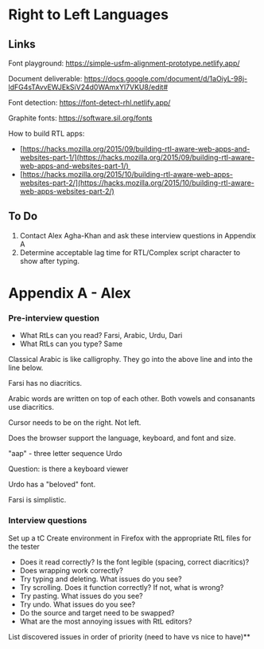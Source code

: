 # Right to Left Languages

## Links

Font playground:
https://simple-usfm-alignment-prototype.netlify.app/

Document deliverable:
https://docs.google.com/document/d/1aOiyL-98j-ldFG4sTAvvEWJEkSiV24d0WAmxYl7VKU8/edit#

Font detection: https://font-detect-rhl.netlify.app/

Graphite fonts: https://software.sil.org/fonts

How to build RTL apps:
- [https://hacks.mozilla.org/2015/09/building-rtl-aware-web-apps-and-websites-part-1/](https://hacks.mozilla.org/2015/09/building-rtl-aware-web-apps-and-websites-part-1/) 
- [https://hacks.mozilla.org/2015/10/building-rtl-aware-web-apps-websites-part-2/](https://hacks.mozilla.org/2015/10/building-rtl-aware-web-apps-websites-part-2/)

## To Do

1. Contact Alex Agha-Khan and ask these interview questions in Appendix A
2. Determine acceptable lag time for RTL/Complex script character to show after typing.



# Appendix A - Alex

### Pre-interview question

-   What RtLs can you read? Farsi, Arabic, Urdu, Dari
-   What RtLs can you type? Same

Classical Arabic is like calligrophy. They go into the above line and into the line below.

Farsi has no diacritics.

Arabic words are written on top of each other. Both vowels and consanants use diacritics.

Cursor needs to be on the right. Not left.

Does the browser support the language, keyboard, and font and size.

"aap" - three letter sequence Urdo

Question: is there a keyboard viewer

Urdo has a "beloved" font. 

Farsi is simplistic.


### Interview questions

Set up a tC Create environment in Firefox with the appropriate RtL files for the tester

-   Does it read correctly? Is the font legible (spacing, correct diacritics)?
-   Does wrapping work correctly?
-   Try typing and deleting. What issues do you see?
-   Try scrolling. Does it function correctly? If not, what is wrong?
-   Try pasting. What issues do you see?
-   Try undo. What issues do you see? 
-   Do the source and target need to be swapped?
-   What are the most annoying issues with RtL editors?
    

List discovered issues in order of priority (need to have vs nice to have)**